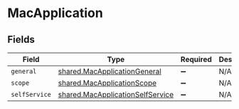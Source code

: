 # MacApplication


## Fields

| Field                                                                                | Type                                                                                 | Required                                                                             | Description                                                                          |
| ------------------------------------------------------------------------------------ | ------------------------------------------------------------------------------------ | ------------------------------------------------------------------------------------ | ------------------------------------------------------------------------------------ |
| `general`                                                                            | [shared.MacApplicationGeneral](../../models/shared/macapplicationgeneral.md)         | :heavy_minus_sign:                                                                   | N/A                                                                                  |
| `scope`                                                                              | [shared.MacApplicationScope](../../models/shared/macapplicationscope.md)             | :heavy_minus_sign:                                                                   | N/A                                                                                  |
| `selfService`                                                                        | [shared.MacApplicationSelfService](../../models/shared/macapplicationselfservice.md) | :heavy_minus_sign:                                                                   | N/A                                                                                  |